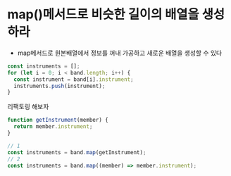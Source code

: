 # map()메서드로 비슷한 길이의 배열을 생성하라

- map메서드로 원본배열에서 정보를 꺼내 가공하고 새로운 배열을 생성할 수 있다

```js
const instruments = [];
for (let i = 0; i < band.length; i++) {
  const instrument = band[i].instrument;
  instruments.push(instrument);
}
```

리팩토링 해보자

```js
function getInstrument(member) {
  return member.instrument;
}

// 1
const instruments = band.map(getInstrument);
// 2
const instruments = band.map((member) => member.instrument);
```
